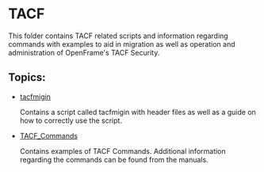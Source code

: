 # TACF

This folder contains TACF related scripts and information regarding commands with examples to aid in migration as well as operation and administration of OpenFrame's TACF Security.

## Topics:

- [tacfmigin](./tacfmigin/How_to_use_tacfmigin.md "How to use tacfmigin")

	Contains a script called tacfmigin with header files as well as a guide on how to correctly use the script.

- [TACF_Commands](./TACF_Commands.md "TACF Commands")

	Contains examples of TACF Commands. Additional information regarding the commands can be found from the manuals.